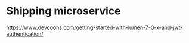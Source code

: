 # Shipping microservice

https://www.devcoons.com/getting-started-with-lumen-7-0-x-and-jwt-authentication/
